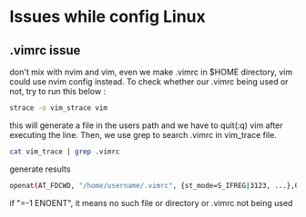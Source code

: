 # Issues while config Linux

## .vimrc issue
don't mix with nvim and vim, even we make .vimrc in $HOME directory, vim could use nvim config instead. To check whether our .vimrc being used or not, try to run this below :
```bash
strace -o vim_strace vim
```
this will generate a file in the users path and we have to quit(:q) vim after executing the line. Then, we use grep to search .vimrc in vim_trace file.
```bash
cat vim_trace | grep .vimrc
```
generate results 
```bash
openat(AT_FDCWD, "/home/username/.vimrc", {st_mode=S_IFREG|3123, ...},0) = 0
```
if "=-1 ENOENT", it means no such file or directory or .vimrc not being used